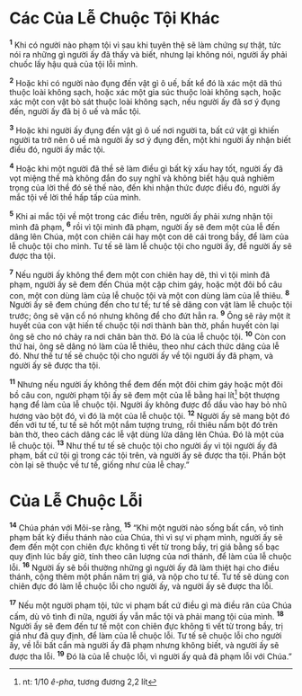 # Các Của Lễ Chuộc Tội Khác
<sup><b>1</b></sup> Khi có người nào phạm tội vì sau khi tuyên thệ sẽ làm chứng sự thật, tức nói ra những gì người ấy đã thấy và biết, nhưng lại không nói, người ấy phải chuốc lấy hậu quả của tội lỗi mình.

<sup><b>2</b></sup> Hoặc khi có người nào đụng đến vật gì ô uế, bất kể đó là xác một dã thú thuộc loài không sạch, hoặc xác một gia súc thuộc loài không sạch, hoặc xác một con vật bò sát thuộc loài không sạch, nếu người ấy đã sơ ý đụng đến, người ấy đã bị ô uế và mắc tội.

<sup><b>3</b></sup> Hoặc khi người ấy đụng đến vật gì ô uế nơi người ta, bất cứ vật gì khiến người ta trở nên ô uế mà người ấy sơ ý đụng đến, một khi người ấy nhận biết điều đó, người ấy mắc tội.

<sup><b>4</b></sup> Hoặc khi một người đã thề sẽ làm điều gì bất kỳ xấu hay tốt, người ấy đã vọt miệng thề mà không đắn đo suy nghĩ và không biết hậu quả nghiêm trọng của lời thề đó sẽ thế nào, đến khi nhận thức được điều đó, người ấy mắc tội về lời thề hấp tấp của mình.

<sup><b>5</b></sup> Khi ai mắc tội về một trong các điều trên, người ấy phải xưng nhận tội mình đã phạm, <sup><b>6</b></sup> rồi vì tội mình đã phạm, người ấy sẽ đem một của lễ đến dâng lên Chúa, một con chiên cái hay một con dê cái trong bầy, để làm của lễ chuộc tội cho mình. Tư tế sẽ làm lễ chuộc tội cho người ấy, để người ấy sẽ được tha tội.

<sup><b>7</b></sup> Nếu người ấy không thể đem một con chiên hay dê, thì vì tội mình đã phạm, người ấy sẽ đem đến Chúa một cặp chim gáy, hoặc một đôi bồ câu con, một con dùng làm của lễ chuộc tội và một con dùng làm của lễ thiêu. <sup><b>8</b></sup> Người ấy sẽ đem chúng đến cho tư tế; tư tế sẽ dâng con vật làm lễ chuộc tội trước; ông sẽ vặn cổ nó nhưng không để cho đứt hẳn ra. <sup><b>9</b></sup> Ông sẽ rảy một ít huyết của con vật hiến tế chuộc tội nơi thành bàn thờ, phần huyết còn lại ông sẽ cho nó chảy ra nơi chân bàn thờ. Ðó là của lễ chuộc tội. <sup><b>10</b></sup> Còn con thứ hai, ông sẽ dâng nó làm của lễ thiêu, theo như cách thức dâng của lễ đó. Như thế tư tế sẽ chuộc tội cho người ấy về tội người ấy đã phạm, và người ấy sẽ được tha tội.

<sup><b>11</b></sup> Nhưng nếu người ấy không thể đem đến một đôi chim gáy hoặc một đôi bồ câu con, người phạm tội ấy sẽ đem một của lễ bằng hai lít[^1] bột thượng hạng để làm của lễ chuộc tội. Người ấy không được đổ dầu vào hay bỏ nhũ hương vào bột đó, vì đó là một của lễ chuộc tội. <sup><b>12</b></sup> Người ấy sẽ mang bột đó đến với tư tế, tư tế sẽ hốt một nắm tượng trưng, rồi thiêu nắm bột đó trên bàn thờ, theo cách dâng các lễ vật dùng lửa dâng lên Chúa. Ðó là một của lễ chuộc tội. <sup><b>13</b></sup> Như thế tư tế sẽ chuộc tội cho người ấy vì tội người ấy đã phạm, bất cứ tội gì trong các tội trên, và người ấy sẽ được tha tội. Phần bột còn lại sẽ thuộc về tư tế, giống như của lễ chay.”


# Của Lễ Chuộc Lỗi
<sup><b>14</b></sup> Chúa phán với Môi-se rằng, <sup><b>15</b></sup> “Khi một người nào sống bất cẩn, vô tình phạm bất kỳ điều thánh nào của Chúa, thì vì sự vi phạm mình, người ấy sẽ đem đến một con chiên đực không tì vết từ trong bầy, trị giá bằng số bạc quy định lúc bấy giờ, tính theo cân lượng của nơi thánh, để làm của lễ chuộc lỗi. <sup><b>16</b></sup> Người ấy sẽ bồi thường những gì người ấy đã làm thiệt hại cho điều thánh, cộng thêm một phần năm trị giá, và nộp cho tư tế. Tư tế sẽ dùng con chiên đực đó làm lễ chuộc lỗi cho người ấy, và người ấy sẽ được tha lỗi.

<sup><b>17</b></sup> Nếu một người phạm tội, tức vi phạm bất cứ điều gì mà điều răn của Chúa cấm, dù vô tình đi nữa, người ấy vẫn mắc tội và phải mang tội của mình. <sup><b>18</b></sup> Người ấy sẽ đem đến tư tế một con chiên đực không tì vết từ trong bầy, trị giá như đã quy định, để làm của lễ chuộc lỗi. Tư tế sẽ chuộc lỗi cho người ấy, về lỗi bất cẩn mà người ấy đã phạm nhưng không biết, và người ấy sẽ được tha lỗi. <sup><b>19</b></sup> Ðó là của lễ chuộc lỗi, vì người ấy quả đã phạm lỗi với Chúa.”

[^1]: nt: 1/10 *ê-pha*, tương đương 2,2 lít